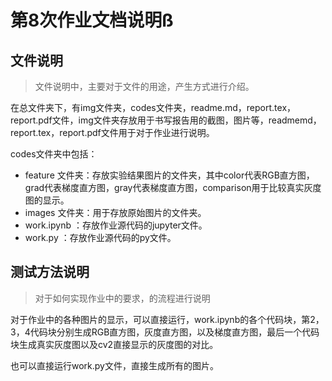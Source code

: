 # 第8次作业文档说明ß

## 文件说明  

>文件说明中，主要对于文件的用途，产生方式进行介绍。

在总文件夹下，有img文件夹，codes文件夹，readme.md，report.tex，report.pdf文件，img文件夹存放用于书写报告用的截图，图片等，readmemd，report.tex，report.pdf文件用于对于作业进行说明。

codes文件夹中包括：
+ feature 文件夹：存放实验结果图片的文件夹，其中color代表RGB直方图，grad代表梯度直方图，gray代表梯度直方图，comparison用于比较真实灰度图的显示。
+ images 文件夹：用于存放原始图片的文件夹。
+ work.ipynb ：存放作业源代码的jupyter文件。
+ work.py ：存放作业源代码的py文件。

## 测试方法说明

>对于如何实现作业中的要求，的流程进行说明

对于作业中的各种图片的显示，可以直接运行，work.ipynb的各个代码块，第2，3，4代码块分别生成RGB直方图，灰度直方图，以及梯度直方图，最后一个代码块生成真实灰度图以及cv2直接显示的灰度图的对比。

也可以直接运行work.py文件，直接生成所有的图片。
